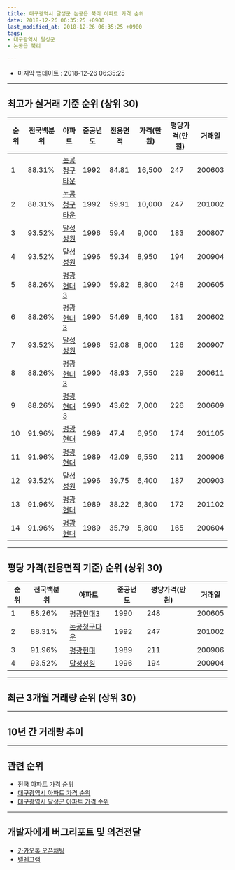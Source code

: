 ```yaml
---
title: 대구광역시 달성군 논공읍 북리 아파트 가격 순위
date: 2018-12-26 06:35:25 +0900
last_modified_at: 2018-12-26 06:35:25 +0900
tags:
- 대구광역시 달성군
- 논공읍 북리

---
```


* 마지막 업데이트 : 2018-12-26 06:35:25

---

## 최고가 실거래 기준 순위 (상위 30)


|순위|전국백분위|아파트|준공년도|전용면적|가격(만원)|평당가격(만원)|거래일|
|---|---|---|---|---|---|---|---|
|1|88.31%|[논공청구타운](https://search.naver.com/search.naver?query=%EB%8C%80%EA%B5%AC%EA%B4%91%EC%97%AD%EC%8B%9C+%EB%8B%AC%EC%84%B1%EA%B5%B0+%EB%85%BC%EA%B3%B5%EC%9D%8D+%EB%B6%81%EB%A6%AC+%EB%85%BC%EA%B3%B5%EC%B2%AD%EA%B5%AC%ED%83%80%EC%9A%B4)|1992|84.81|16,500|247|200603|
|2|88.31%|[논공청구타운](https://search.naver.com/search.naver?query=%EB%8C%80%EA%B5%AC%EA%B4%91%EC%97%AD%EC%8B%9C+%EB%8B%AC%EC%84%B1%EA%B5%B0+%EB%85%BC%EA%B3%B5%EC%9D%8D+%EB%B6%81%EB%A6%AC+%EB%85%BC%EA%B3%B5%EC%B2%AD%EA%B5%AC%ED%83%80%EC%9A%B4)|1992|59.91|10,000|247|201002|
|3|93.52%|[달성성원](https://search.naver.com/search.naver?query=%EB%8C%80%EA%B5%AC%EA%B4%91%EC%97%AD%EC%8B%9C+%EB%8B%AC%EC%84%B1%EA%B5%B0+%EB%85%BC%EA%B3%B5%EC%9D%8D+%EB%B6%81%EB%A6%AC+%EB%8B%AC%EC%84%B1%EC%84%B1%EC%9B%90)|1996|59.4|9,000|183|200807|
|4|93.52%|[달성성원](https://search.naver.com/search.naver?query=%EB%8C%80%EA%B5%AC%EA%B4%91%EC%97%AD%EC%8B%9C+%EB%8B%AC%EC%84%B1%EA%B5%B0+%EB%85%BC%EA%B3%B5%EC%9D%8D+%EB%B6%81%EB%A6%AC+%EB%8B%AC%EC%84%B1%EC%84%B1%EC%9B%90)|1996|59.34|8,950|194|200904|
|5|88.26%|[평광현대3](https://search.naver.com/search.naver?query=%EB%8C%80%EA%B5%AC%EA%B4%91%EC%97%AD%EC%8B%9C+%EB%8B%AC%EC%84%B1%EA%B5%B0+%EB%85%BC%EA%B3%B5%EC%9D%8D+%EB%B6%81%EB%A6%AC+%ED%8F%89%EA%B4%91%ED%98%84%EB%8C%803)|1990|59.82|8,800|248|200605|
|6|88.26%|[평광현대3](https://search.naver.com/search.naver?query=%EB%8C%80%EA%B5%AC%EA%B4%91%EC%97%AD%EC%8B%9C+%EB%8B%AC%EC%84%B1%EA%B5%B0+%EB%85%BC%EA%B3%B5%EC%9D%8D+%EB%B6%81%EB%A6%AC+%ED%8F%89%EA%B4%91%ED%98%84%EB%8C%803)|1990|54.69|8,400|181|200602|
|7|93.52%|[달성성원](https://search.naver.com/search.naver?query=%EB%8C%80%EA%B5%AC%EA%B4%91%EC%97%AD%EC%8B%9C+%EB%8B%AC%EC%84%B1%EA%B5%B0+%EB%85%BC%EA%B3%B5%EC%9D%8D+%EB%B6%81%EB%A6%AC+%EB%8B%AC%EC%84%B1%EC%84%B1%EC%9B%90)|1996|52.08|8,000|126|200907|
|8|88.26%|[평광현대3](https://search.naver.com/search.naver?query=%EB%8C%80%EA%B5%AC%EA%B4%91%EC%97%AD%EC%8B%9C+%EB%8B%AC%EC%84%B1%EA%B5%B0+%EB%85%BC%EA%B3%B5%EC%9D%8D+%EB%B6%81%EB%A6%AC+%ED%8F%89%EA%B4%91%ED%98%84%EB%8C%803)|1990|48.93|7,550|229|200611|
|9|88.26%|[평광현대3](https://search.naver.com/search.naver?query=%EB%8C%80%EA%B5%AC%EA%B4%91%EC%97%AD%EC%8B%9C+%EB%8B%AC%EC%84%B1%EA%B5%B0+%EB%85%BC%EA%B3%B5%EC%9D%8D+%EB%B6%81%EB%A6%AC+%ED%8F%89%EA%B4%91%ED%98%84%EB%8C%803)|1990|43.62|7,000|226|200609|
|10|91.96%|[평광현대](https://search.naver.com/search.naver?query=%EB%8C%80%EA%B5%AC%EA%B4%91%EC%97%AD%EC%8B%9C+%EB%8B%AC%EC%84%B1%EA%B5%B0+%EB%85%BC%EA%B3%B5%EC%9D%8D+%EB%B6%81%EB%A6%AC+%ED%8F%89%EA%B4%91%ED%98%84%EB%8C%80)|1989|47.4|6,950|174|201105|
|11|91.96%|[평광현대](https://search.naver.com/search.naver?query=%EB%8C%80%EA%B5%AC%EA%B4%91%EC%97%AD%EC%8B%9C+%EB%8B%AC%EC%84%B1%EA%B5%B0+%EB%85%BC%EA%B3%B5%EC%9D%8D+%EB%B6%81%EB%A6%AC+%ED%8F%89%EA%B4%91%ED%98%84%EB%8C%80)|1989|42.09|6,550|211|200906|
|12|93.52%|[달성성원](https://search.naver.com/search.naver?query=%EB%8C%80%EA%B5%AC%EA%B4%91%EC%97%AD%EC%8B%9C+%EB%8B%AC%EC%84%B1%EA%B5%B0+%EB%85%BC%EA%B3%B5%EC%9D%8D+%EB%B6%81%EB%A6%AC+%EB%8B%AC%EC%84%B1%EC%84%B1%EC%9B%90)|1996|39.75|6,400|187|200903|
|13|91.96%|[평광현대](https://search.naver.com/search.naver?query=%EB%8C%80%EA%B5%AC%EA%B4%91%EC%97%AD%EC%8B%9C+%EB%8B%AC%EC%84%B1%EA%B5%B0+%EB%85%BC%EA%B3%B5%EC%9D%8D+%EB%B6%81%EB%A6%AC+%ED%8F%89%EA%B4%91%ED%98%84%EB%8C%80)|1989|38.22|6,300|172|201102|
|14|91.96%|[평광현대](https://search.naver.com/search.naver?query=%EB%8C%80%EA%B5%AC%EA%B4%91%EC%97%AD%EC%8B%9C+%EB%8B%AC%EC%84%B1%EA%B5%B0+%EB%85%BC%EA%B3%B5%EC%9D%8D+%EB%B6%81%EB%A6%AC+%ED%8F%89%EA%B4%91%ED%98%84%EB%8C%80)|1989|35.79|5,800|165|200604|


---

## 평당 가격(전용면적 기준) 순위 (상위 30)


|순위|전국백분위|아파트|준공년도|평당가격(만원)|거래일|
|---|---|---|---|---|---|
|1|88.26%|[평광현대3](https://search.naver.com/search.naver?query=%EB%8C%80%EA%B5%AC%EA%B4%91%EC%97%AD%EC%8B%9C+%EB%8B%AC%EC%84%B1%EA%B5%B0+%EB%85%BC%EA%B3%B5%EC%9D%8D+%EB%B6%81%EB%A6%AC+%ED%8F%89%EA%B4%91%ED%98%84%EB%8C%803)|1990|248|200605|
|2|88.31%|[논공청구타운](https://search.naver.com/search.naver?query=%EB%8C%80%EA%B5%AC%EA%B4%91%EC%97%AD%EC%8B%9C+%EB%8B%AC%EC%84%B1%EA%B5%B0+%EB%85%BC%EA%B3%B5%EC%9D%8D+%EB%B6%81%EB%A6%AC+%EB%85%BC%EA%B3%B5%EC%B2%AD%EA%B5%AC%ED%83%80%EC%9A%B4)|1992|247|201002|
|3|91.96%|[평광현대](https://search.naver.com/search.naver?query=%EB%8C%80%EA%B5%AC%EA%B4%91%EC%97%AD%EC%8B%9C+%EB%8B%AC%EC%84%B1%EA%B5%B0+%EB%85%BC%EA%B3%B5%EC%9D%8D+%EB%B6%81%EB%A6%AC+%ED%8F%89%EA%B4%91%ED%98%84%EB%8C%80)|1989|211|200906|
|4|93.52%|[달성성원](https://search.naver.com/search.naver?query=%EB%8C%80%EA%B5%AC%EA%B4%91%EC%97%AD%EC%8B%9C+%EB%8B%AC%EC%84%B1%EA%B5%B0+%EB%85%BC%EA%B3%B5%EC%9D%8D+%EB%B6%81%EB%A6%AC+%EB%8B%AC%EC%84%B1%EC%84%B1%EC%9B%90)|1996|194|200904|


---

## 최근 3개월 거래량 순위 (상위 30)


<div style="width:100%;">
    <canvas id="deal_count_ranking" height="250"></canvas>
</div>


<script>
new Chart(document.getElementById("deal_count_ranking"), {
    type: 'horizontalBar',
    data: {
        labels: ['달성성원', '논공청구타운', '평광현대', '평광현대3'],
        datasets: [{
            label: '실거래 수',
            data: [17, 8, 6, 4],
            borderColor: "rgba(255, 0, 128, 1)",
            backgroundColor: "rgba(255, 0, 128, 0.5)",
            fill: false,
        }]
    },
    options: {
        responsive: true,
        title: {
            display: true,
            text: '최근 3개월 거래량 순위'
        },
        tooltips: {
            mode: 'index',
            intersect: false,
            callbacks: {
                title: function(tooltipItems, data) {
                    return "실거래 수:";
                },
                label: function(tooltipItem, data) {
                    return data.labels[tooltipItem.index] + ": " + tooltipItem.xLabel;
                }
            }
        },
        hover: {
            mode: 'nearest',
            intersect: true
        },
        scales: {
            xAxes: [{
                display: true,
                scaleLabel: {
                    display: true,
                    labelString: '실거래 수'
                },
                ticks: {
                    suggestedMin: 0,
                }
            }],
            yAxes: [{
                display: true,
                ticks: {
                    autoSkip: false,
                    callback: function(value, index, values) {
                        if (value.length > 15)
                            return value.substr(0, 13) + "...";
                        else
                            return value;
                    }
                },
                scaleLabel: {
                    display: false,
                }
            }]
        }
    }
});

</script>


---

## 10년 간 거래량 추이


<div style="width:100%;">
    <canvas id="deal_progress" height="250"></canvas>
</div>

<script>
new Chart(document.getElementById("deal_progress"), {
    type: 'line',
    data: {
        labels: ['200812','200901','200902','200903','200904','200905','200906','200907','200908','200909','200910','200911','200912','201001','201002','201003','201004','201005','201006','201007','201008','201009','201010','201011','201012','201101','201102','201103','201104','201105','201106','201107','201108','201109','201110','201111','201112','201201','201202','201203','201204','201205','201206','201207','201208','201209','201210','201211','201212','201301','201302','201303','201304','201305','201306','201307','201308','201309','201310','201311','201312','201401','201402','201403','201404','201405','201406','201407','201408','201409','201410','201411','201412','201501','201502','201503','201504','201505','201506','201507','201508','201509','201510','201511','201512','201601','201602','201603','201604','201605','201606','201607','201608','201609','201610','201611','201612','201701','201702','201703','201704','201705','201706','201707','201708','201709','201710','201711','201712','201801','201802','201803','201804','201805','201806','201807','201808','201809','201810','201811','201812'],
        datasets: [{
            label: '실거래 수',
            pointRadius: 1,
            data: [9, 5, 17, 36, 20, 20, 26, 24, 13, 23, 21, 15, 16, 17, 18, 28, 23, 16, 16, 11, 8, 19, 30, 19, 18, 25, 23, 37, 47, 26, 25, 18, 27, 23, 21, 33, 21, 13, 15, 13, 19, 19, 9, 14, 17, 16, 17, 19, 13, 18, 16, 26, 26, 14, 22, 11, 15, 18, 34, 20, 30, 14, 33, 25, 17, 24, 17, 9, 16, 30, 27, 13, 18, 12, 18, 31, 17, 23, 31, 19, 12, 15, 22, 15, 12, 13, 13, 13, 12, 18, 24, 19, 27, 14, 17, 15, 11, 16, 19, 15, 17, 13, 16, 18, 10, 10, 10, 14, 7, 17, 11, 11, 9, 11, 6, 12, 13, 11, 15, 17, 3],
            borderColor: "rgba(255, 201, 14, 1)",
            backgroundColor: "rgba(255, 201, 14, 0.5)",
            fill: true,
        }]
    },
    options: {
        responsive: true,
        title: {
            display: true,
            text: '10년간 거래량 추이'
        },
        tooltips: {
            mode: 'index',
            intersect: false,
        },
        hover: {
            mode: 'nearest',
            intersect: true
        },
        scales: {
            xAxes: [{
                display: true,
                scaleLabel: {
                    display: true,
                    labelString: '년/월'
                }
            }],
            yAxes: [{
                display: true,
                ticks: {
                    suggestedMin: 0,
                },
                scaleLabel: {
                    display: true,
                    labelString: '실거래 수'
                }
            }]
        }
    }
});

</script>


---

## 관련 순위

- [전국 아파트 가격 순위](https://inasie.github.io/apt-ranking/전국)
- [대구광역시 아파트 가격 순위](https://inasie.github.io/apt-ranking/대구광역시)
- [대구광역시 달성군 아파트 가격 순위](https://inasie.github.io/apt-ranking/대구광역시-달성군)


---

## 개발자에게 버그리포트 및 의견전달

- [카카오톡 오픈채팅](https://open.kakao.com/o/gLJUAP4)
- [텔레그램](https://t.me/inasie)

